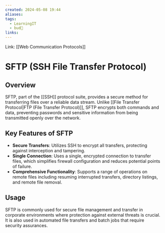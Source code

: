 ```yaml
---
created: 2024-05-08 19:44
aliases: 
tags:
  - LearningIT
  - bud🌿
links:
---
```


Link: [[Web Communication Protocols]]

# SFTP (SSH File Transfer Protocol)


## Overview

SFTP, part of the [[SSH]] protocol suite, provides a secure method for transferring files over a reliable data stream. Unlike [[File Transfer Protocol|FTP (File Transfer Protocol)]], SFTP encrypts both commands and data, preventing passwords and sensitive information from being transmitted openly over the network.

## Key Features of SFTP

- **Secure Transfers**: Utilizes SSH to encrypt all transfers, protecting against interception and tampering.
- **Single Connection**: Uses a single, encrypted connection to transfer files, which simplifies firewall configuration and reduces potential points of failure.
- **Comprehensive Functionality**: Supports a range of operations on remote files including resuming interrupted transfers, directory listings, and remote file removal.

## Usage

SFTP is commonly used for secure file management and transfer in corporate environments where protection against external threats is crucial. It is also used in automated file transfers and batch jobs that require security assurances.
